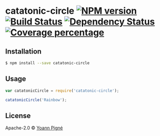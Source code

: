 # catatonic-circle [![NPM version][npm-image]][npm-url] [![Build Status][travis-image]][travis-url] [![Dependency Status][daviddm-image]][daviddm-url] [![Coverage percentage][coveralls-image]][coveralls-url]
> 

## Installation

```sh
$ npm install --save catatonic-circle
```

## Usage

```js
var catatonicCircle = require('catatonic-circle');

catatonicCircle('Rainbow');
```
## License

Apache-2.0 © [Yoann Pigné]()


[npm-image]: https://badge.fury.io/js/catatonic-circle.svg
[npm-url]: https://npmjs.org/package/catatonic-circle
[travis-image]: https://travis-ci.org/pigne/catatonic-circle.svg?branch=master
[travis-url]: https://travis-ci.org/pigne/catatonic-circle
[daviddm-image]: https://david-dm.org/pigne/catatonic-circle.svg?theme=shields.io
[daviddm-url]: https://david-dm.org/pigne/catatonic-circle
[coveralls-image]: https://coveralls.io/repos/pigne/catatonic-circle/badge.svg
[coveralls-url]: https://coveralls.io/r/pigne/catatonic-circle
